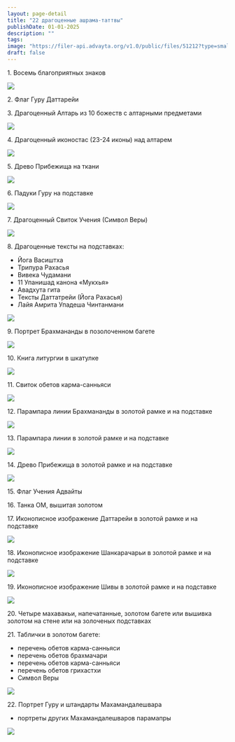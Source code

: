 ```yaml
---
layout: page-detail
title: "22 драгоценные ашрама-таттвы"
publishDate: 01-01-2025
description: ""
tags:
image: "https://filer-api.advayta.org/v1.0/public/files/51212?type=small"
draft: false
---
```


 1\. Восемь благоприятных знаков

![](https://filer-api.advayta.org/v1.0/public/files/51212?type=medium) 

 2\. Флаг Гуру Даттарейи

 3\. Драгоценный Алтарь из 10 божеств с алтарными предметами

![](https://filer-api.advayta.org/v1.0/public/files/51213?type=medium) 

 4\. Драгоценный иконостас (23-24 иконы) над алтарем

![](https://filer-api.advayta.org/v1.0/public/files/51214?type=medium) 

 5\. Древо Прибежища на ткани

![](https://filer-api.advayta.org/v1.0/public/files/51215?type=medium) 

 6\. Падуки Гуру на подставке

![](https://filer-api.advayta.org/v1.0/public/files/51234?type=medium) 

 7\. Драгоценный Свиток Учения (Символ Веры)

![](https://filer-api.advayta.org/v1.0/public/files/51235?type=medium) 

 8\. Драгоценные тексты на подставках:

   * Йога Васиштха
   * Трипура Рахасья
   * Вивека Чудамани
   * 11 Упанишад канона «Мукхья»
   * Авадхута гита
   * Тексты Даттатрейи (Йога Рахасья)
   * Лайя Амрита Упадеша Чинтанмани

![](https://filer-api.advayta.org/v1.0/public/files/51236?type=medium) 

 9\. Портрет Брахмананды в позолоченном багете

![](https://filer-api.advayta.org/v1.0/public/files/51255?type=medium) 

 10\. Книга литургии в шкатулке

![](https://filer-api.advayta.org/v1.0/public/files/51262?type=medium) 

 11\. Свиток обетов карма-санньяси 

![](https://filer-api.advayta.org/v1.0/public/files/51269?type=medium) 

 12\. Парампара линии Брахмананды в золотой рамке и на подставке

![](https://filer-api.advayta.org/v1.0/public/files/51276?type=medium) 

 13\. Парампара линии в золотой рамке и на подставке

![](https://filer-api.advayta.org/v1.0/public/files/51283?type=medium) 

 14\. Древо Прибежища в золотой рамке и на подставке

![](https://filer-api.advayta.org/v1.0/public/files/51296?type=medium) 

 15\. Флаг Учения Адвайты

 16\. Танка ОМ, вышитая золотом

 17\. Иконописное изображение Даттарейи в золотой рамке и на подставке

![](https://filer-api.advayta.org/v1.0/public/files/51297?type=medium) 

 18\. Иконописное изображение Шанкарачарьи в золотой рамке и на подставке

![](https://filer-api.advayta.org/v1.0/public/files/51304?type=medium) 

 19\. Иконописное изображение Шивы в золотой рамке и на подставке

![](https://filer-api.advayta.org/v1.0/public/files/51311?type=medium) 

 20\. Четыре махавакьи, напечатанные, золотом багете или вышивка золотом на стене или на золоченых подставках

 21\. Таблички в золотом багете:

   * перечень обетов карма-санньяси
   * перечень обетов брахмачари
   * перечень обетов карма-санньяси
   * перечень обетов грихастхи
   * Символ Веры

![](https://filer-api.advayta.org/v1.0/public/files/51318?type=medium) 

 22\. Портрет Гуру и штандарты Махамандалешвара

   * портреты других Махамандалешваров парамапры

![](https://filer-api.advayta.org/v1.0/public/files/51325?type=medium) 
  
  
